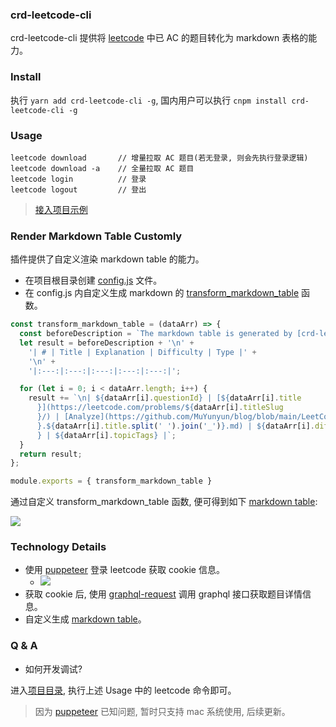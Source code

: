### crd-leetcode-cli

crd-leetcode-cli 提供将 [leetcode](https://leetcode-cn.com/) 中已 AC 的题目转化为 markdown 表格的能力。

### Install

执行 `yarn add crd-leetcode-cli -g`, 国内用户可以执行 `cnpm install crd-leetcode-cli -g`

### Usage

```
leetcode download       // 增量拉取 AC 题目(若无登录, 则会先执行登录逻辑)
leetcode download -a    // 全量拉取 AC 题目
leetcode login          // 登录
leetcode logout         // 登出
```

> [接入项目示例](https://github.com/MuYunyun/blog/blob/main/package.json#L8-L9)

### Render Markdown Table Customly

插件提供了自定义渲染 markdown table 的能力。

* 在项目根目录创建 [config.js](https://github.com/MuYunyun/blog/blob/main/config.js) 文件。
* 在 config.js 内自定义生成 markdown 的 [transform_markdown_table](https://github.com/MuYunyun/blog/blob/main/config.js#L5-L22) 函数。

```js
const transform_markdown_table = (dataArr) => {
  const beforeDescription = `The markdown table is generated by [crd-leetcode-cli](https://github.com/MuYunyun/create-react-doc/tree/main/packages/leetcode-cli)`;
  let result = beforeDescription + '\n' +
    '| # | Title | Explanation | Difficulty | Type |' +
    '\n' +
    '|:---:|:---:|:---:|:---:|:---:|';

  for (let i = 0; i < dataArr.length; i++) {
    result += `\n| ${dataArr[i].questionId} | [${dataArr[i].title
      }](https://leetcode.com/problems/${dataArr[i].titleSlug
      }/) | [Analyze](https://github.com/MuYunyun/blog/blob/main/LeetCode/${dataArr[i].questionId
      }.${dataArr[i].title.split(' ').join('_')}.md) | ${dataArr[i].difficulty
      } | ${dataArr[i].topicTags} |`;
  }
  return result;
};

module.exports = { transform_markdown_table }
```

通过自定义 transform_markdown_table 函数, 便可得到如下 [markdown table](https://github.com/MuYunyun/blog/tree/main/LeetCode):

![](http://with.muyunyun.cn/0dd6ef8677ddcbd904cff9a23722df18.jpg)

### Technology Details

* 使用 [puppeteer](https://github.com/puppeteer/puppeteer) 登录 leetcode 获取 cookie 信息。
  * ![](http://with.muyunyun.cn/f9301658ff81e6d47dcaab3684cab1ce.jpg)
* 获取 cookie 后, 使用 [graphql-request](https://github.com/prisma-labs/graphql-request) 调用 graphql 接口获取题目详情信息。
* 自定义生成 [markdown table](https://github.com/MuYunyun/blog/tree/main/LeetCode)。

### Q & A

* 如何开发调试?

进入[项目目录](https://github.com/MuYunyun/create-react-doc/tree/main/packages/leetcode-cli), 执行上述 Usage 中的 leetcode 命令即可。

> 因为 [puppeteer](https://github.com/puppeteer/puppeteer/issues/6425) 已知问题, 暂时只支持 mac 系统使用, 后续更新。